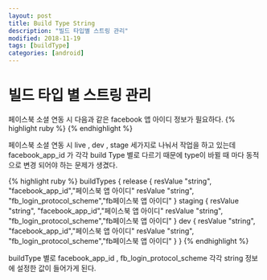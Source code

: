 ```yaml
---
layout: post
title: Build Type String
description: "빌드 타입별 스트링 관리"
modified: 2018-11-19
tags: [buildType]
categories: [android]
---
```


# 빌드 타입 별 스트링 관리

페이스북 소셜 연동 시 다음과 같은 facebook 앱 아이디 정보가 필요하다.
{% highlight ruby %}
<meta-data
    android:name="com.facebook.sdk.ApplicationId"
    android:value="@string/facebook_app_id" />
{% endhighlight %}

페이스북 소셜 연동 시 live , dev , stage 세가지로 나눠서 작업을 하고 있는데 facebook_app_id 가 각각 build Type 별로 다르기 때문에 type이 바뀔 때 마다 동적으로 변경 되어야 하는 문제가 생겼다.

{% highlight ruby %}
   buildTypes {
        release {
            resValue "string", "facebook_app_id","페이스북 앱 아이디"
            resValue "string", "fb_login_protocol_scheme","fb페이스북 앱 아이디"
        }
        staging {
            resValue "string", "facebook_app_id","페이스북 앱 아이디"
            resValue "string", "fb_login_protocol_scheme","fb페이스북 앱 아이디"
        }
        dev {
            resValue "string", "facebook_app_id","페이스북 앱 아이디"
            resValue "string", "fb_login_protocol_scheme","fb페이스북 앱 아이디"
        }
    }
{% endhighlight %}

buildType 별로 facebook_app_id , fb_login_protocol_scheme 각각 string 정보에 설정한 값이 들어가게 된다.
